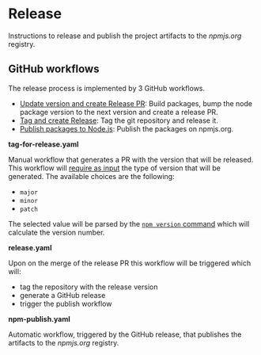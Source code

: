 # Release

Instructions to release and publish the project artifacts to the _npmjs.org_ 
 registry.

## GitHub workflows

The release process is implemented by 3 GitHub workflows.

* [Update version and create Release PR](./.github/workflows/pr-for-release.yaml): 
 Build packages, bump the node package version to the next version and create 
 a release PR.
* [Tag and create Release](./.github/workflows/tag-and-create-release.yaml): 
 Tag the git repository and release it.
* [Publish packages to Node.js](./.github/workflows/npm-publish.yaml): 
 Publish the packages on npmjs.org.


**tag-for-release.yaml**

Manual workflow that generates a PR with the version that will be released.
 This workflow will 
 [require as input](https://docs.github.com/en/actions/using-workflows/workflow-syntax-for-github-actions#onworkflow_dispatchinputs) 
 the type of version that will be generated. The available choices are the following:

* `major`
* `minor`
* `patch`

The selected value will be parsed by the 
 [`npm version` command](https://docs.npmjs.com/cli/v10/commands/npm-version) 
 which will calculate the version number.


**release.yaml**

Upon on the merge of the release PR this workflow will be triggered which will:

* tag the repository with the release version
* generate a GitHub release
* trigger the publish workflow

**npm-publish.yaml**

Automatic workflow, triggered by the GitHub release, that publishes the 
 artifacts to the _npmjs.org_ registry.

